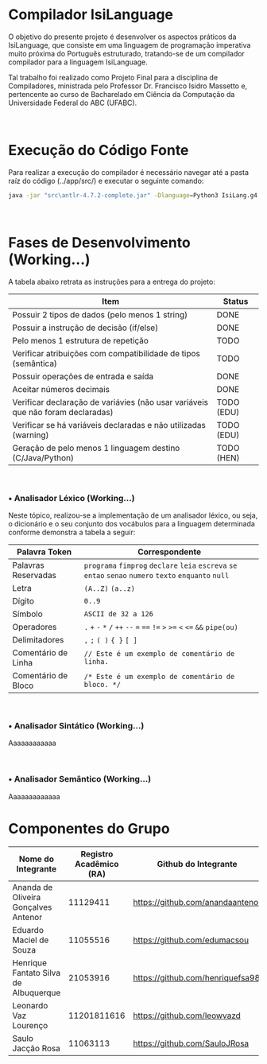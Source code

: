 # Compilador IsiLanguage

O objetivo do presente projeto é desenvolver os aspectos práticos da IsiLanguage, que consiste em uma linguagem de programação imperativa muito próxima do Português estruturado, tratando-se de um compilador compilador para a linguagem IsiLanguage.

Tal trabalho foi realizado como Projeto Final para a disciplina de Compiladores, ministrada pelo Professor Dr. Francisco Isidro Massetto e, pertencente ao curso de Bacharelado em Ciência da Computação da Universidade Federal do ABC (UFABC). 

<br />

# Execução do Código Fonte

Para realizar a execução do compilador é necessário navegar até a pasta raíz do código (../app/src/) e executar o seguinte comando:

```bash
java -jar "src\antlr-4.7.2-complete.jar" -Dlanguage=Python3 IsiLang.g4 -o src/parser
```

<br />

# Fases de Desenvolvimento (Working...)

A tabela abaixo retrata as instruções para a entrega do projeto:

| Item                                                                            | Status     |
|---------------------------------------------------------------------------------|------------|
| Possuir 2 tipos de dados (pelo menos 1 string)                                  | DONE       |
| Possuir a instrução de decisão (if/else)                                        | DONE       |
| Pelo menos 1 estrutura de repetição                                             | TODO       |
| Verificar atribuições com compatibilidade de tipos (semântica)                  | TODO       |
| Possuir operações de entrada e saída                                            | DONE       |
| Aceitar números decimais                                                        | DONE       |
| Verificar declaração de variávies (não usar variáveis que não foram declaradas) | TODO (EDU) |
| Verificar se há variáveis declaradas e não utilizadas (warning)                 | TODO (EDU) |
| Geração de pelo menos 1 linguagem destino (C/Java/Python)                       | TODO (HEN) |

<br />

### • Analisador Léxico (Working...)

Neste tópico, realizou-se a implementação de um analisador léxico, ou seja, o dicionário e o seu conjunto dos vocábulos para a linguagem determinada conforme demonstra a tabela a seguir:
  
| Palavra Token                        | Correspondente                                        |
|--------------------------------------|-------------------------------------------------------|
| Palavras Reservadas                  | ```programa``` ```fimprog``` ```declare``` ```leia``` ```escreva``` ```se``` ```entao``` ```senao``` ```numero``` ```texto``` ```enquanto``` ```null``` |
| Letra                                | ```(A..Z)``` ```(a..z)```                             |
| Dígito                               | ```0..9```                                            |
| Símbolo                              | ```ASCII de 32 a 126```                               |
| Operadores                           | ```.``` ```+``` ```-``` ```*``` ```/``` ```++``` ```--``` ```=``` ```==``` ```!=``` ```>``` ```>=``` ```<``` ```<=``` ```&&``` ```pipe(ou)``` |
| Delimitadores                        | ```,``` ```;``` ```( )``` ```{ }``` ```[ ]```         |
| Comentário de Linha                  | ```// Este é um exemplo de comentário de linha. ```   |
| Comentário de Bloco                  | ```/* Este é um exemplo de comentário de bloco. */``` |

<br />

### • Analisador Sintático (Working...)

Aaaaaaaaaaaa

<br />

### • Analisador Semântico (Working...)

Aaaaaaaaaaaaa

# Componentes do Grupo

| Nome do Integrante                    | Registro Acadêmico (RA)               | Github do Integrante                  |
|---------------------------------------|---------------------------------------|---------------------------------------|
| Ananda de Oliveira Gonçalves Antenor  | 11129411                              | https://github.com/anandaantenor      |
| Eduardo Maciel de Souza               | 11055516                              | https://github.com/edumacsou          |
| Henrique Fantato Silva de Albuquerque | 21053916                              | https://github.com/henriquefsa98      |
| Leonardo Vaz Lourenço                 | 11201811616                           | https://github.com/leowvazd           |
| Saulo Jacção Rosa                     | 11063113                              | https://github.com/SauloJRosa         |

<br />
